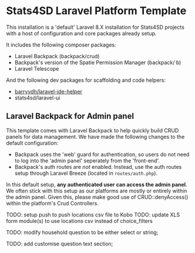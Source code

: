 # Stats4SD Laravel Platform Template
This installation is a 'default' Laravel 8.X installation for Stats4SD projects with a host of configuration and core packages already setup.

It includes the following composer packages:

- Laravel Backpack (backpack/crud)
- Backpack's version of the Spatie Permission Manager (backpack/ b)
- Laravel Telescope

And the following dev packages for scaffolding and code helpers:

- [barryvdh/laravel-ide-helper](https://github.com/barryvdh/laravel-ide-helper)
- stats4sd/laravel-ui


## Laravel Backpack for Admin panel
This template comes with Laravel Backpack to help quickly build CRUD panels for data management. We have made the following changes to the default configuration:

 - Backpack uses the 'web' guard for authentication, so users do not need to log into the 'admin panel' seperately from the 'front-end'.
 - Backpack's auth routes are *not* enabled. Instead, use the auth routes setup through Laravel Breeze (located in `routes/auth.php`).

In this default setup, **any authenticated user can access the admin panel**. We often stick with this setup as our platforms are mostly or entirely within the admin panel. Given this, please make good use of CRUD::denyAccess() within the platform's Crud Controllers.

TODO: setup push to push locations csv file to Kobo
TODO: update XLS form module(s) to use locations csv instead of choice_filters

TODO: modify household question to be either select or string; 


TODO: add customise question text section;
